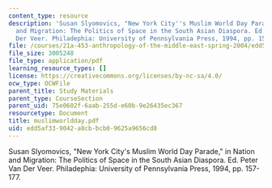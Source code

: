 ```yaml
---
content_type: resource
description: 'Susan Slyomovics, "New York City''s Muslim World Day Parade," in Nation
  and Migration: The Politics of Space in the South Asian Diaspora. Ed. Peter Van
  Der Veer. Philadephia: University of Pennsylvania Press, 1994, pp. 157-177.'
file: /courses/21a-453-anthropology-of-the-middle-east-spring-2004/edd5af339042a8cbbcb09625a9656cd8_muslimworldday.pdf
file_size: 3005248
file_type: application/pdf
learning_resource_types: []
license: https://creativecommons.org/licenses/by-nc-sa/4.0/
ocw_type: OCWFile
parent_title: Study Materials
parent_type: CourseSection
parent_uid: 75e0602f-6aab-255d-e60b-9e26435ec367
resourcetype: Document
title: muslimworldday.pdf
uid: edd5af33-9042-a8cb-bcb0-9625a9656cd8
---
```

Susan Slyomovics, "New York City's Muslim World Day Parade," in Nation and Migration: The Politics of Space in the South Asian Diaspora. Ed. Peter Van Der Veer. Philadephia: University of Pennsylvania Press, 1994, pp. 157-177.